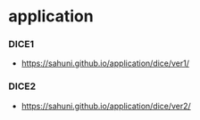 # application

### DICE1
 - https://sahuni.github.io/application/dice/ver1/

### DICE2
 - https://sahuni.github.io/application/dice/ver2/
